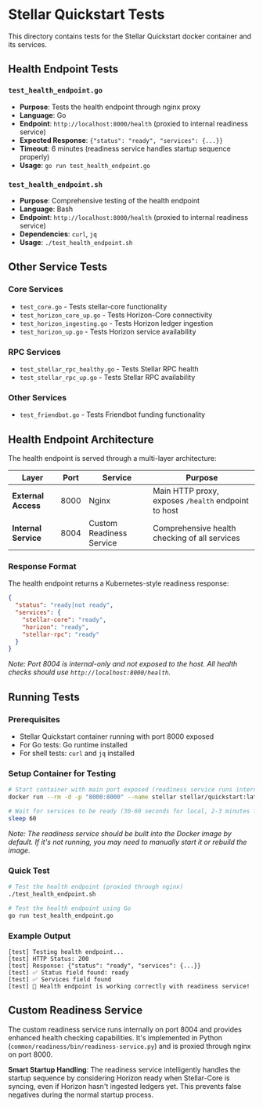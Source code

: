 # Stellar Quickstart Tests

This directory contains tests for the Stellar Quickstart docker container and its services.

## Health Endpoint Tests

### `test_health_endpoint.go`
- **Purpose**: Tests the health endpoint through nginx proxy
- **Language**: Go
- **Endpoint**: `http://localhost:8000/health` (proxied to internal readiness service)
- **Expected Response**: `{"status": "ready", "services": {...}}`
- **Timeout**: 6 minutes (readiness service handles startup sequence properly)
- **Usage**: `go run test_health_endpoint.go`

### `test_health_endpoint.sh`
- **Purpose**: Comprehensive testing of the health endpoint
- **Language**: Bash
- **Endpoint**: `http://localhost:8000/health` (proxied to internal readiness service)
- **Dependencies**: `curl`, `jq`
- **Usage**: `./test_health_endpoint.sh`

## Other Service Tests

### Core Services
- `test_core.go` - Tests stellar-core functionality
- `test_horizon_core_up.go` - Tests Horizon-Core connectivity
- `test_horizon_ingesting.go` - Tests Horizon ledger ingestion
- `test_horizon_up.go` - Tests Horizon service availability

### RPC Services  
- `test_stellar_rpc_healthy.go` - Tests Stellar RPC health
- `test_stellar_rpc_up.go` - Tests Stellar RPC availability

### Other Services
- `test_friendbot.go` - Tests Friendbot funding functionality

## Health Endpoint Architecture

The health endpoint is served through a multi-layer architecture:

| Layer | Port | Service | Purpose |
|-------|------|---------|---------|
| **External Access** | 8000 | Nginx | Main HTTP proxy, exposes `/health` endpoint to host |
| **Internal Service** | 8004 | Custom Readiness Service | Comprehensive health checking of all services |

### Response Format
The health endpoint returns a Kubernetes-style readiness response:
```json
{
  "status": "ready|not ready",
  "services": {
    "stellar-core": "ready",
    "horizon": "ready", 
    "stellar-rpc": "ready"
  }
}
```

_Note: Port 8004 is internal-only and not exposed to the host. All health checks should use `http://localhost:8000/health`._

## Running Tests

### Prerequisites
- Stellar Quickstart container running with port 8000 exposed
- For Go tests: Go runtime installed  
- For shell tests: `curl` and `jq` installed

### Setup Container for Testing
```bash
# Start container with main port exposed (readiness service runs internally)
docker run --rm -d -p "8000:8000" --name stellar stellar/quickstart:latest --local

# Wait for services to be ready (30-60 seconds for local, 2-3 minutes for pubnet)
sleep 60
```

_Note: The readiness service should be built into the Docker image by default. If it's not running, you may need to manually start it or rebuild the image._

### Quick Test
```bash
# Test the health endpoint (proxied through nginx)
./test_health_endpoint.sh

# Test the health endpoint using Go
go run test_health_endpoint.go
```

### Example Output
```
[test] Testing health endpoint...
[test] HTTP Status: 200
[test] Response: {"status": "ready", "services": {...}}
[test] ✅ Status field found: ready
[test] ✅ Services field found
[test] 🎉 Health endpoint is working correctly with readiness service!
```

## Custom Readiness Service

The custom readiness service runs internally on port 8004 and provides enhanced health checking capabilities. It's implemented in Python (`common/readiness/bin/readiness-service.py`) and is proxied through nginx on port 8000.

**Smart Startup Handling**: The readiness service intelligently handles the startup sequence by considering Horizon ready when Stellar-Core is syncing, even if Horizon hasn't ingested ledgers yet. This prevents false negatives during the normal startup process.

